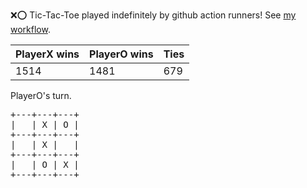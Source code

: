 :x::o: Tic-Tac-Toe played indefinitely by github action runners! See [my workflow](.github/workflows/play.yaml).

|PlayerX wins|PlayerO wins|Ties|
|-|-|-|
|1514|1481|679|

PlayerO's turn.

<pre>
+---+---+---+
|   | X | O |
+---+---+---+
|   | X |   |
+---+---+---+
|   | O | X |
+---+---+---+
</pre>